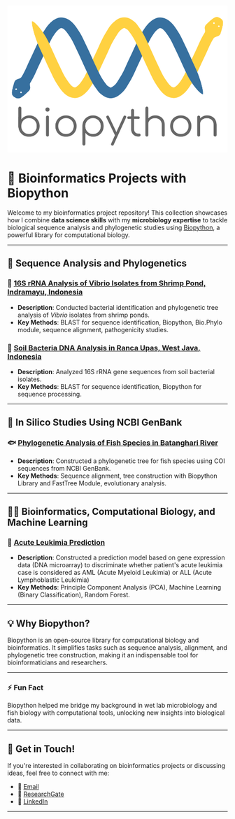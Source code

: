 ![Biopython](https://raw.githubusercontent.com/biopython/biopython/master/Doc/images/biopython_logo_m.png)

# 🧬 Bioinformatics Projects with Biopython  

Welcome to my bioinformatics project repository! This collection showcases how I combine **data science skills** with my **microbiology expertise** to tackle biological sequence analysis and phylogenetic studies using [Biopython](https://github.com/biopython), a powerful library for computational biology.

---

## 🧪 Sequence Analysis and Phylogenetics  

### 🌊 **[16S rRNA Analysis of Vibrio Isolates from Shrimp Pond, Indramayu, Indonesia](https://github.com/harishmuh/bioinformatics_biopython_projects/tree/main/vibrio_isolate_analysis_Indramayu_Indonesia)**  
- **Description**: Conducted bacterial identification and phylogenetic tree analysis of *Vibrio* isolates from shrimp ponds.  
- **Key Methods**: BLAST for sequence identification, Biopython, Bio.Phylo module, sequence alignment, pathogenicity studies.  

### 🌱 **[Soil Bacteria DNA Analysis in Ranca Upas, West Java, Indonesia](https://github.com/harishmuh/bioinformatics_biopython_projects/tree/main/Soil_bacteria_DNA_analysis_RancaUpas_WestJava_Indonesia)**  
- **Description**: Analyzed 16S rRNA gene sequences from soil bacterial isolates.  
- **Key Methods**: BLAST for sequence identification, Biopython for sequence processing.  

---

## 🧬 In Silico Studies Using NCBI GenBank  

### 🐟 **[Phylogenetic Analysis of Fish Species in Batanghari River](https://github.com/harishmuh/bioinformatics_biopython_projects/tree/main/in_silico_analysis_fish_species_BatanghariRiver_Indonesia)**  
- **Description**: Constructed a phylogenetic tree for fish species using COI sequences from NCBI GenBank.  
- **Key Methods**: Sequence alignment, tree construction with Biopython Library and FastTree Module, evolutionary analysis.

---

## 🤖🧬 Bioinformatics, Computational Biology, and Machine Learning 

### 🧬 **[Acute Leukimia Prediction](https://github.com/harishmuh/Gene-Expression_Acute-Leukimia_MLClassification)**
- **Description**: Constructed a prediction model based on gene expression data (DNA microarray) to discriminate whether patient's acute leukimia case is considered as AML (Acute Myeloid Leukimia) or ALL (Acute Lymphoblastic Leukimia)
- **Key Methods**: Principle Component Analysis (PCA), Machine Learning (Binary Classification), Random Forest.
---

## 💡 Why Biopython?  
Biopython is an open-source library for computational biology and bioinformatics. It simplifies tasks such as sequence analysis, alignment, and phylogenetic tree construction, making it an indispensable tool for bioinformaticians and researchers.

---

### ⚡ Fun Fact  
Biopython helped me bridge my background in wet lab microbiology and fish biology with computational tools, unlocking new insights into biological data.

---

## 🚀 Get in Touch!  

If you're interested in collaborating on bioinformatics projects or discussing ideas, feel free to connect with me:  
- 📧 [Email](mailto:harishmuh@gmail.com)  
- 🔗 [ResearchGate](https://www.researchgate.net/profile/Harish-Muhammad)  
- 💼 [LinkedIn](https://www.linkedin.com/in/harish-muhammad-7b600b102/)  

---

  

